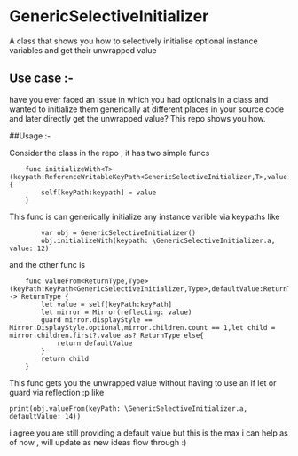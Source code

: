 # GenericSelectiveInitializer
A class that shows you how to selectively initialise optional instance variables and get their unwrapped value

## Use case :-

have you ever faced an issue in which you had optionals in a class and wanted to initialize them generically at different
places in your source code and later directly get the unwrapped value?
This repo shows you how.

##Usage :-

Consider the class in the repo , it has two simple funcs

```
    func initializeWith<T>(keypath:ReferenceWritableKeyPath<GenericSelectiveInitializer,T>,value:T) {
        self[keyPath:keypath] = value
    }
```

This func is can generically initialize any instance varible via keypaths like

```
        var obj = GenericSelectiveInitializer()
        obj.initializeWith(keypath: \GenericSelectiveInitializer.a, value: 12)
```

and the other func is 

```
    func valueFrom<ReturnType,Type>(keyPath:KeyPath<GenericSelectiveInitializer,Type>,defaultValue:ReturnType) -> ReturnType {
        let value = self[keyPath:keyPath]
        let mirror = Mirror(reflecting: value)
        guard mirror.displayStyle == Mirror.DisplayStyle.optional,mirror.children.count == 1,let child = mirror.children.first?.value as? ReturnType else{
            return defaultValue
        }
        return child
    }
```

This func gets you the unwrapped value without having to use an if let or guard via reflection :p like

```
print(obj.valueFrom(keyPath: \GenericSelectiveInitializer.a, defaultValue: 14))
```

i agree you are still providing a default value but this is the max i can help as of now , will update as new ideas flow through :)


